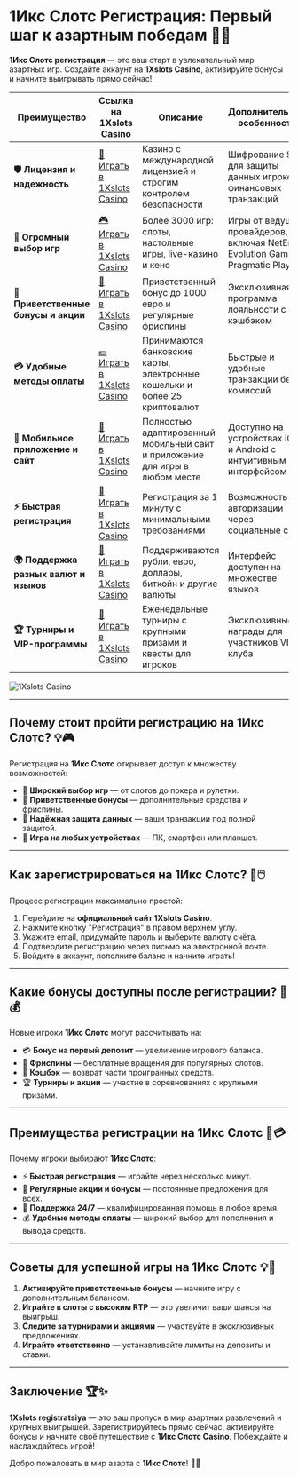 # 1Икс Слотс Регистрация: Первый шаг к азартным победам 🎰✨

**1Икс Слотс регистрация** — это ваш старт в увлекательный мир азартных игр. Создайте аккаунт на **1Xslots Casino**, активируйте бонусы и начните выигрывать прямо сейчас!

| **Преимущество**                      | **Ссылка на 1Xslots Casino**               | **Описание**                                       | **Дополнительные особенности**                     |
|----------------------------------------|--------------------------------------------|--------------------------------------------------|--------------------------------------------------|
| **🛡️ Лицензия и надежность**           | [🔗 Играть в 1Xslots Casino](https://brandplay.link/hSB1khtr) | Казино с международной лицензией и строгим контролем безопасности | Шифрование SSL для защиты данных игроков и финансовых транзакций |
| **🎰 Огромный выбор игр**              | [🎮 Играть в 1Xslots Casino](https://brandplay.link/hSB1khtr) | Более 3000 игр: слоты, настольные игры, live-казино и кено | Игры от ведущих провайдеров, включая NetEnt, Evolution Gaming, Pragmatic Play |
| **🎁 Приветственные бонусы и акции**   | [🎉 Играть в 1Xslots Casino](https://brandplay.link/hSB1khtr) | Приветственный бонус до 1000 евро и регулярные фриспины | Эксклюзивная программа лояльности с кэшбэком |
| **💳 Удобные методы оплаты**           | [💵 Играть в 1Xslots Casino](https://brandplay.link/hSB1khtr) | Принимаются банковские карты, электронные кошельки и более 25 криптовалют | Быстрые и удобные транзакции без комиссий |
| **📱 Мобильное приложение и сайт**     | [📲 Играть в 1Xslots Casino](https://brandplay.link/hSB1khtr) | Полностью адаптированный мобильный сайт и приложение для игры в любом месте | Доступно на устройствах iOS и Android с интуитивным интерфейсом |
| **⚡ Быстрая регистрация**             | [🔑 Играть в 1Xslots Casino](https://brandplay.link/hSB1khtr) | Регистрация за 1 минуту с минимальными требованиями | Возможность авторизации через социальные сети |
| **🌍 Поддержка разных валют и языков** | [💱 Играть в 1Xslots Casino](https://brandplay.link/hSB1khtr) | Поддерживаются рубли, евро, доллары, биткойн и другие валюты | Интерфейс доступен на множестве языков |
| **🏆 Турниры и VIP-программы**         | [🥇 Играть в 1Xslots Casino](https://brandplay.link/hSB1khtr) | Еженедельные турниры с крупными призами и квесты для игроков | Эксклюзивные награды для участников VIP-клуба |

![1Xslots Casino](https://wrc-info.ru/uploads/posts/2022-12/1670410770_1xslots.jpg)

---

## Почему стоит пройти регистрацию на 1Икс Слотс? 💡🎮

Регистрация на **1Икс Слотс** открывает доступ к множеству возможностей:

- 🎰 **Широкий выбор игр** — от слотов до покера и рулетки.
- 🎁 **Приветственные бонусы** — дополнительные средства и фриспины.
- 🔐 **Надёжная защита данных** — ваши транзакции под полной защитой.
- 📱 **Игра на любых устройствах** — ПК, смартфон или планшет.

---

## Как зарегистрироваться на 1Икс Слотс? 🚀🖱️

Процесс регистрации максимально простой:

1. Перейдите на **официальный сайт 1Xslots Casino**.
2. Нажмите кнопку "Регистрация" в правом верхнем углу.
3. Укажите email, придумайте пароль и выберите валюту счёта.
4. Подтвердите регистрацию через письмо на электронной почте.
5. Войдите в аккаунт, пополните баланс и начните играть!

---

## Какие бонусы доступны после регистрации? 🎁💰

Новые игроки **1Икс Слотс** могут рассчитывать на:

- 💳 **Бонус на первый депозит** — увеличение игрового баланса.
- 🎰 **Фриспины** — бесплатные вращения для популярных слотов.
- 🌟 **Кэшбэк** — возврат части проигранных средств.
- 🏆 **Турниры и акции** — участие в соревнованиях с крупными призами.

---

## Преимущества регистрации на 1Икс Слотс 🌟💳

Почему игроки выбирают **1Икс Слотс**:

- ⚡ **Быстрая регистрация** — играйте через несколько минут.
- 🎀 **Регулярные акции и бонусы** — постоянные предложения для всех.
- 💬 **Поддержка 24/7** — квалифицированная помощь в любое время.
- 💰 **Удобные методы оплаты** — широкий выбор для пополнения и вывода средств.

---

## Советы для успешной игры на 1Икс Слотс 💡🎯

1. **Активируйте приветственные бонусы** — начните игру с дополнительным балансом.
2. **Играйте в слоты с высоким RTP** — это увеличит ваши шансы на выигрыш.
3. **Следите за турнирами и акциями** — участвуйте в эксклюзивных предложениях.
4. **Играйте ответственно** — устанавливайте лимиты на депозиты и ставки.

---

## Заключение 🏆✨

**1Xslots registratsiya** — это ваш пропуск в мир азартных развлечений и крупных выигрышей. Зарегистрируйтесь прямо сейчас, активируйте бонусы и начните своё путешествие с **1Икс Слотс Casino**. Побеждайте и наслаждайтесь игрой!

Добро пожаловать в мир азарта с **1Икс Слотс**! 🎰✨
